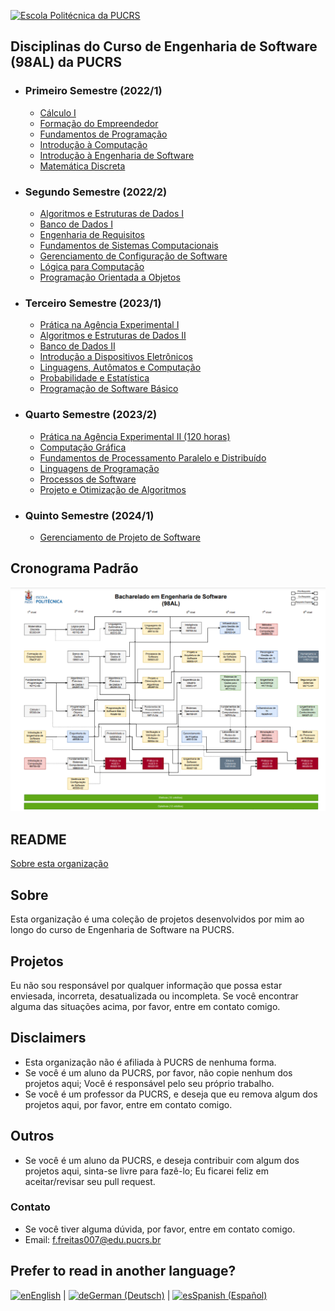 [![Escola Politécnica da PUCRS](https://encrypted-tbn0.gstatic.com/images?q=tbn:ANd9GcS2BbXxkgTqbA1OtRMZFqHMafCg-5b7ym6T4g&usqp=CAU)](https://www.pucrs.br/politecnica/curso/engenharia-de-software/)

## Disciplinas do Curso de Engenharia de Software (98AL) da PUCRS

-   ### Primeiro Semestre (2022/1)

    -   [Cálculo I](https://github.com/EngenhariaSoftwarePUCRS/Calculo_I)
    -   [Formação do Empreendedor](https://github.com/EngenhariaSoftwarePUCRS/Formacao_do_Empreendedor)
    -   [Fundamentos de Programação](https://github.com/EngenhariaSoftwarePUCRS/Fundamentos_de_Programacao)
    -   [Introdução à Computação](https://github.com/EngenhariaSoftwarePUCRS/Introducao_a_Computacao)
    -   [Introdução à Engenharia de Software](https://github.com/EngenhariaSoftwarePUCRS/Introducao_a_Engenharia_de_Software)
    -   [Matemática Discreta](https://github.com/EngenhariaSoftwarePUCRS/Matematica_Discreta)

-   ### Segundo Semestre (2022/2)

    -   [Algoritmos e Estruturas de Dados I](https://github.com/EngenhariaSoftwarePUCRS/Algoritmos_e_Estruturas_de_Dados_I)
    -   [Banco de Dados I](https://github.com/EngenhariaSoftwarePUCRS/Banco_de_Dados_I)
    -   [Engenharia de Requisitos](https://github.com/EngenhariaSoftwarePUCRS/Engenharia_de_Requisitos)
    -   [Fundamentos de Sistemas Computacionais](https://github.com/EngenhariaSoftwarePUCRS/Fundamentos_de_Sistemas_Computacionais)
    -   [Gerenciamento de Configuração de Software](https://github.com/EngenhariaSoftwarePUCRS/Gerenciamento_de_Configuracao_de_Software)
    -   [Lógica para Computação](https://github.com/EngenhariaSoftwarePUCRS/Logica_para_Computacao)
    -   [Programação Orientada a Objetos](https://github.com/EngenhariaSoftwarePUCRS/Programacao_Orientada_a_Objetos)

-   ### Terceiro Semestre (2023/1)

    -   [Prática na Agência Experimental I](https://github.com/EngenhariaSoftwarePUCRS/AGES_I)
    -   [Algoritmos e Estruturas de Dados II](https://github.com/EngenhariaSoftwarePUCRS/Algoritmos_e_Estruturas_de_Dados_II)
    -   [Banco de Dados II](https://github.com/EngenhariaSoftwarePUCRS/Banco_de_Dados_II)
    -   [Introdução a Dispositivos Eletrônicos](https://github.com/EngenhariaSoftwarePUCRS/Semestres_1-3/tree/develop/3_Semestre/Introducao_A_Dispositivos_Eletronicos)
    -   [Linguagens, Autômatos e Computação](https://github.com/EngenhariaSoftwarePUCRS/Linguagens_Automatos_e_Computacao)
    -   [Probabilidade e Estatística](https://github.com/EngenhariaSoftwarePUCRS/Probabilidade_e_Estatistica)
    -   [Programação de Software Básico](https://github.com/EngenhariaSoftwarePUCRS/Programacao_de_Software_Basico)

-   ### Quarto Semestre (2023/2)

    -   [Prática na Agência Experimental II (120 horas)](https://github.com/EngenhariaSoftwarePUCRS/AGES_II)
    -   [Computação Gráfica](https://github.com/EngenhariaSoftwarePUCRS/Computacao_Grafica)
    -   [Fundamentos de Processamento Paralelo e Distribuído](https://github.com/EngenhariaSoftwarePUCRS/Fundamentos_de_Processamento_Paralelo_e_Distribuido)
    -   [Linguagens de Programação](https://github.com/EngenhariaSoftwarePUCRS/Linguagens_de_Programacao)
    -   [Processos de Software](https://github.com/EngenhariaSoftwarePUCRS/Processos_de_Software)
    -   [Projeto e Otimização de Algoritmos](https://github.com/EngenhariaSoftwarePUCRS/Projeto_e_Otimizacao_de_Algoritmos)
    <!-- -   [Verificação e Validação de Software](https://github.com/EngenhariaSoftwarePUCRS/Verificacao_e_Validacao_de_Software) -->

-   ### Quinto Semestre (2024/1)

    <!-- -   [Engenharia de Software Experimental](https://github.com/EngenhariaSoftwarePUCRS/Engenharia_de_Software_Experimental)
    -   [Experiência do Usuário](https://github.com/EngenhariaSoftwarePUCRS/Experiencia_do_Usuario) -->
    -   [Gerenciamento de Projeto de Software](https://github.com/EngenhariaSoftwarePUCRS/Gerenciamento_de_Projeto_de_Software)
<!--
    -   [Inteligência Artificial](https://github.com/EngenhariaSoftwarePUCRS/Inteligencia_Artificial)
    -   [Projeto e Arquitetura de Software](https://github.com/EngenhariaSoftwarePUCRS/Projeto_e_Arquitetura_de_Software)
    -   [Sistemas Operacionais](https://github.com/EngenhariaSoftwarePUCRS/Sistemas_Operacionais)

-   ### Sexto Semestre (2024/2)

    -   [Construção de Software](https://github.com/EngenhariaSoftwarePUCRS/Construcao_de_Software)
    -   [Ética e Cidadania](https://github.com/EngenhariaSoftwarePUCRS/Etica_e_Cidadania)
    -   [Fundamentos de Redes de Computadores](https://github.com/EngenhariaSoftwarePUCRS/Fundamentos_de_Redes_de_Computadores)
    -   [Infraestrutura para Gestão de Dados](https://github.com/EngenhariaSoftwarePUCRS/Infraestrutura_para_Gestao_de_Dados)
    -   [Laboratório de Redes de Computadores](https://github.com/EngenhariaSoftwarePUCRS/Laboratorio_de_Redes_de_Computadores)
    -   [Sistemas de Planejamento de Custos para Engenharia](https://github.com/EngenhariaSoftwarePUCRS/Sistemas_de_Planejamento_de_Custos_para_Engenharia)

-   ### Sétimo Semestre (2025/1)

    -   [Prática na Agência Experimental III (120 horas)](https://github.com/EngenhariaSoftwarePUCRS/AGES_III)
    -   [Engenharia Econômica](https://github.com/EngenhariaSoftwarePUCRS/Engenharia_Economica)
    -   [Infraestrutura de Tecnologia da Informação](https://github.com/EngenhariaSoftwarePUCRS/Infraestrutura_de_TI)
    -   [Métodos Formais para Computação](https://github.com/EngenhariaSoftwarePUCRS/Metodos_Formais_para_Computacao)
    -   [Psicologia e Gestão de Pessoas em TI](https://github.com/EngenhariaSoftwarePUCRS/Psicologia_e_Gestao_de_Pessoas_em_TI)
    -   [Simulação e Métodos Analíticos](https://github.com/EngenhariaSoftwarePUCRS/Simulacao_e_Metodos_Analiticos)

-   ### Oitavo Semestre (2025/2)

    -   [Prática na Agência Experimental IV (120 horas)](https://github.com/EngenhariaSoftwarePUCRS/AGES_IV)
    -   [Engenharia e Gestão do Conhecimento](https://github.com/EngenhariaSoftwarePUCRS/Engenharia_e_Gestao_do_Conhecimento)
    -   [Humanismo e Cultura Religiosa](https://github.com/EngenhariaSoftwarePUCRS/Humanismo_e_Cultura_Religiosa)
    -   [Melhoria de Processos de Software](https://github.com/EngenhariaSoftwarePUCRS/Melhoria_de_Processos_de_Software)
    -   [Segurança de Sistemas](https://github.com/EngenhariaSoftwarePUCRS/Seguranca_de_Sistemas)

-->

 ## Cronograma Padrão

 ![Cronograma Padrão](https://raw.githubusercontent.com/EngenhariaSoftwarePUCRS/.github/main/Disciplinas/Curriculo98AL2023.png)

 ## README

[Sobre esta organização](https://github.com/EngenhariaSoftwarePUCRS/.github)

## Sobre

Esta organização é uma coleção de projetos desenvolvidos por mim ao longo do curso de Engenharia de Software na PUCRS.

## Projetos

Eu não sou responsável por qualquer informação que possa estar enviesada, incorreta, desatualizada ou incompleta.
Se você encontrar alguma das situações acima, por favor, entre em contato comigo.

## Disclaimers

- Esta organização não é afiliada à PUCRS de nenhuma forma.
- Se você é um aluno da PUCRS, por favor, não copie nenhum dos projetos aqui; Você é responsável pelo seu próprio trabalho.
- Se você é um professor da PUCRS, e deseja que eu remova algum dos projetos aqui, por favor, entre em contato comigo.

## Outros

- Se você é um aluno da PUCRS, e deseja contribuir com algum dos projetos aqui, sinta-se livre para fazê-lo; Eu ficarei feliz em aceitar/revisar seu pull request.

### Contato

- Se você tiver alguma dúvida, por favor, entre em contato comigo.
- Email: [f.freitas007@edu.pucrs.br](mailto:f.freitas007@edu.pucrs.br)

<div>
    <h2>Prefer to read in another language?</h2>
    <a href="https://github.com/EngenhariaSoftwarePUCRS/.github/blob/main/lang/README.en.md" target="_blank"><img height="17" src="https://github.com/EngenhariaSoftwarePUCRS/.github/blob/main/lang/flags/us.svg" alt="en" />English</a> | 
    <a href="https://github.com/EngenhariaSoftwarePUCRS/.github/blob/main/lang/README.de.md" target="_blank"><img height="17" src="https://github.com/EngenhariaSoftwarePUCRS/.github/blob/main/lang/flags/de.svg" alt="de" />German (Deutsch)</a> | 
    <a href="https://github.com/EngenhariaSoftwarePUCRS/.github/blob/main/lang/README.es.md" target="_blank"><img height="17" src="https://github.com/EngenhariaSoftwarePUCRS/.github/blob/main/lang/flags/es.svg" alt="es" />Spanish (Español)</a>
</div>
